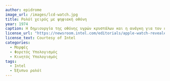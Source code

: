 ```yaml
---
author: epidrome
image_url: /images/lcd-watch.jpg
title: Ρολόϊ χειρός με ψηφιακή οθόνη 
year: 1974 
caption: Η δημιουργία της οθόνης υγρών κρυστάλων και η ανάγκη για τον έλεγχο της από ένα ολοκληρωμένο κύκλωμα ημιαγωγών οδήγησε την Intel στην εξαγορά των σχετικών τεχνολογιών, καθώς και στην παρουσίαση ρολογιών χειρός, τα οποία τελικά απέτυχαν εμπορικά, αφού δεν είχαν ακόμη την δυνατότητα για περισσότερες λειτουργίες εκτός από το να δείχνουν την ώρα. 
license_url: "https://newsroom.intel.com/editorials/apple-watch-revealed-iwatch-intel-microma/#gs.c17iqu"
license_text: Courtesy of Intel 
categories:
  - Μορφές
  - Φορετός Υπολογισμός
  - Κινητός Υπολογισμός
tags:
  - Intel 
  - Έξυπνο ρολόϊ
---
```


